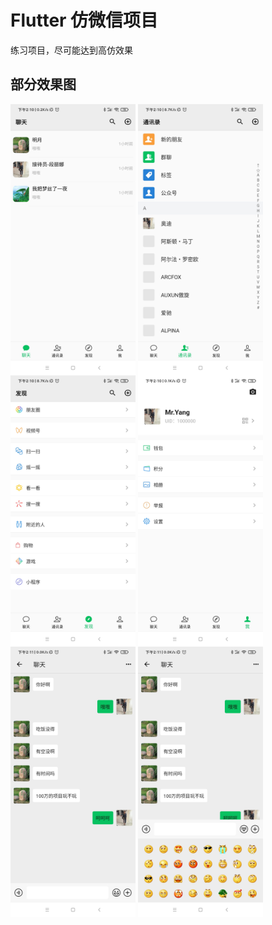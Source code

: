 # Flutter 仿微信项目
 练习项目，尽可能达到高仿效果


## 部分效果图

<img src="https://raw.githubusercontent.com/error-code/chat/main/img/1.jpg" width = "200" alt="消息" align="center" /> <img src="https://raw.githubusercontent.com/error-code/chat/main/img/2.jpg" width = "200" alt="通讯录" align="center" /> <img src="https://raw.githubusercontent.com/error-code/chat/main/img/3.jpg" width = "200" alt="发现" align="center" /> <img src="https://raw.githubusercontent.com/error-code/chat/main/img/4.jpg" width = "200" alt="我" align="center" /> <img src="https://raw.githubusercontent.com/error-code/chat/main/img/5.jpg" width = "200" alt="聊天1" align="center" /> <img src="https://raw.githubusercontent.com/error-code/chat/main/img/6.jpg" width = "200" alt="聊天2" align="center" />